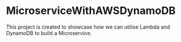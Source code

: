 # MicroserviceWithAWSDynamoDB
This project is created to showcase how we can utilise Lambda and DynamoDB to build a Microservice. 
